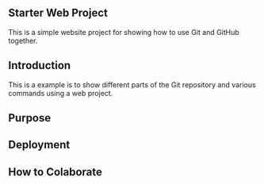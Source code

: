## Starter Web Project

This is a simple website project for showing how to use Git and GitHub together.

## Introduction

This is a example is to show different parts of the Git repository and various commands using a web project.

## Purpose

## Deployment

## How to Colaborate